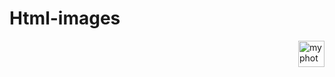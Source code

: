 # Html-images
<html>
  <body>
    <img src="20180811_133133.jpg" alt="my photo" style="float:right;width:42px;height:42px;">
  </body>
</html>
